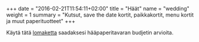 +++
date = "2016-02-21T11:54:11+02:00"
title = "Häät"
name = "wedding"
weight = 1
summary = "Kutsut, save the date kortit, paikkakortit, menu kortit ja muut paperituotteet"
+++

Käytä tätä <a target="_blank" href="https://docs.google.com/forms/d/e/1FAIpQLSe8B_-oxOdNi0qdZicM_QIGTgzR8Xy-VAp1Q5n50s0e2HJJpw/viewform?usp=sf_link">lomaketta</a> saadaksesi hääpaperitavaran budjetin arvioita.
